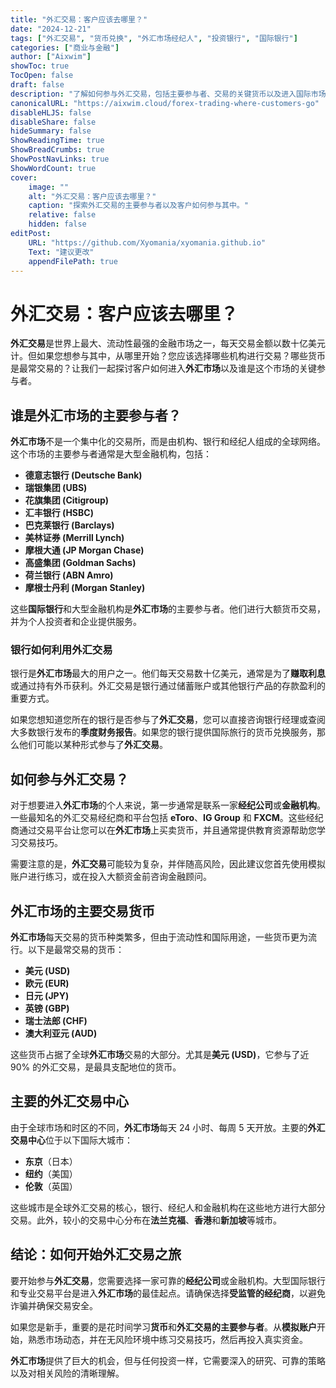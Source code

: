 ```yaml
---
title: "外汇交易：客户应该去哪里？"
date: "2024-12-21"
tags: ["外汇交易", "货币兑换", "外汇市场经纪人", "投资银行", "国际银行"]
categories: ["商业与金融"]
author: ["Aixwim"]
showToc: true
TocOpen: false
draft: false
description: "了解如何参与外汇交易，包括主要参与者、交易的关键货币以及进入国际市场的最佳经纪商。"
canonicalURL: "https://aixwim.cloud/forex-trading-where-customers-go"
disableHLJS: false
disableShare: false
hideSummary: false
ShowReadingTime: true
ShowBreadCrumbs: true
ShowPostNavLinks: true
ShowWordCount: true
cover:
    image: ""
    alt: "外汇交易：客户应该去哪里？"
    caption: "探索外汇交易的主要参与者以及客户如何参与其中。"
    relative: false
    hidden: false
editPost:
    URL: "https://github.com/Xyomania/xyomania.github.io"
    Text: "建议更改"
    appendFilePath: true
---
```


# 外汇交易：客户应该去哪里？

**外汇交易**是世界上最大、流动性最强的金融市场之一，每天交易金额以数十亿美元计。但如果您想参与其中，从哪里开始？您应该选择哪些机构进行交易？哪些货币是最常交易的？让我们一起探讨客户如何进入**外汇市场**以及谁是这个市场的关键参与者。

## 谁是外汇市场的主要参与者？

**外汇市场**不是一个集中化的交易所，而是由机构、银行和经纪人组成的全球网络。这个市场的主要参与者通常是大型金融机构，包括：

- **德意志银行 (Deutsche Bank)**
- **瑞银集团 (UBS)**
- **花旗集团 (Citigroup)**
- **汇丰银行 (HSBC)**
- **巴克莱银行 (Barclays)**
- **美林证券 (Merrill Lynch)**
- **摩根大通 (JP Morgan Chase)**
- **高盛集团 (Goldman Sachs)**
- **荷兰银行 (ABN Amro)**
- **摩根士丹利 (Morgan Stanley)**

这些**国际银行**和大型金融机构是**外汇市场**的主要参与者。他们进行大额货币交易，并为个人投资者和企业提供服务。

### 银行如何利用外汇交易

银行是**外汇市场**最大的用户之一。他们每天交易数十亿美元，通常是为了**赚取利息**或通过持有外币获利。外汇交易是银行通过储蓄账户或其他银行产品的存款盈利的重要方式。

如果您想知道您所在的银行是否参与了**外汇交易**，您可以直接咨询银行经理或查阅大多数银行发布的**季度财务报告**。如果您的银行提供国际旅行的货币兑换服务，那么他们可能以某种形式参与了**外汇交易**。

## 如何参与外汇交易？

对于想要进入**外汇市场**的个人来说，第一步通常是联系一家**经纪公司**或**金融机构**。一些最知名的外汇交易经纪商和平台包括 **eToro**、**IG Group** 和 **FXCM**。这些经纪商通过交易平台让您可以在**外汇市场**上买卖货币，并且通常提供教育资源帮助您学习交易技巧。

需要注意的是，**外汇交易**可能较为复杂，并伴随高风险，因此建议您首先使用模拟账户进行练习，或在投入大额资金前咨询金融顾问。

## 外汇市场的主要交易货币

**外汇市场**每天交易的货币种类繁多，但由于流动性和国际用途，一些货币更为流行。以下是最常交易的货币：

- **美元 (USD)**
- **欧元 (EUR)**
- **日元 (JPY)**
- **英镑 (GBP)**
- **瑞士法郎 (CHF)**
- **澳大利亚元 (AUD)**

这些货币占据了全球**外汇市场**交易的大部分。尤其是**美元 (USD)**，它参与了近 90% 的外汇交易，是最具支配地位的货币。

## 主要的外汇交易中心

由于全球市场和时区的不同，**外汇市场**每天 24 小时、每周 5 天开放。主要的**外汇交易中心**位于以下国际大城市：

- **东京**（日本）
- **纽约**（美国）
- **伦敦**（英国）

这些城市是全球外汇交易的核心，银行、经纪人和金融机构在这些地方进行大部分交易。此外，较小的交易中心分布在**法兰克福**、**香港**和**新加坡**等城市。

## 结论：如何开始外汇交易之旅

要开始参与**外汇交易**，您需要选择一家可靠的**经纪公司**或金融机构。大型国际银行和专业交易平台是进入**外汇市场**的最佳起点。请确保选择**受监管的经纪商**，以避免诈骗并确保交易安全。

如果您是新手，重要的是花时间学习**货币**和**外汇交易的主要参与者**。从**模拟账户**开始，熟悉市场动态，并在无风险环境中练习交易技巧，然后再投入真实资金。

**外汇市场**提供了巨大的机会，但与任何投资一样，它需要深入的研究、可靠的策略以及对相关风险的清晰理解。
